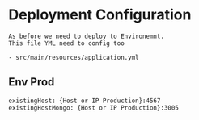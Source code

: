 # Deployment Configuration

    As before we need to deploy to Environemnt. 
    This file YML need to config too

    - src/main/resources/application.yml

## Env Prod

```
existingHost: {Host or IP Production}:4567
existingHostMongo: {Host or IP Production}:3005
```
